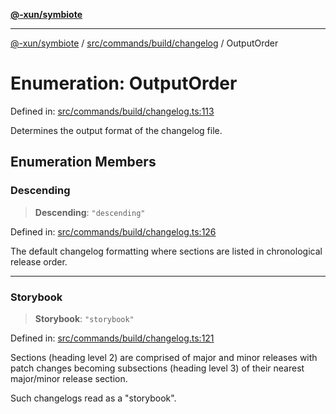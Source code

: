 [**@-xun/symbiote**](../../../../../README.md)

***

[@-xun/symbiote](../../../../../README.md) / [src/commands/build/changelog](../README.md) / OutputOrder

# Enumeration: OutputOrder

Defined in: [src/commands/build/changelog.ts:113](https://github.com/Xunnamius/symbiote/blob/1901cfe78a48fcd1dfae4e3760acf197e8812676/src/commands/build/changelog.ts#L113)

Determines the output format of the changelog file.

## Enumeration Members

### Descending

> **Descending**: `"descending"`

Defined in: [src/commands/build/changelog.ts:126](https://github.com/Xunnamius/symbiote/blob/1901cfe78a48fcd1dfae4e3760acf197e8812676/src/commands/build/changelog.ts#L126)

The default changelog formatting where sections are listed in chronological
release order.

***

### Storybook

> **Storybook**: `"storybook"`

Defined in: [src/commands/build/changelog.ts:121](https://github.com/Xunnamius/symbiote/blob/1901cfe78a48fcd1dfae4e3760acf197e8812676/src/commands/build/changelog.ts#L121)

Sections (heading level 2) are comprised of major and minor releases with
patch changes becoming subsections (heading level 3) of their nearest
major/minor release section.

Such changelogs read as a "storybook".
